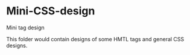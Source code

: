 # Mini-CSS-design

Mini tag design

This folder would contain designs of some HMTL tags and general CSS designs.
